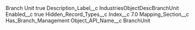 <?xml version="1.0" encoding="UTF-8"?>
<CustomMetadata xmlns="http://soap.sforce.com/2006/04/metadata" xmlns:xsi="http://www.w3.org/2001/XMLSchema-instance" xmlns:xsd="http://www.w3.org/2001/XMLSchema">
    <label>Branch Unit</label>
    <protected>true</protected>
    <values>
        <field>Description_Label__c</field>
        <value xsi:type="xsd:string">IndustriesObjectDescBranchUnit</value>
    </values>
    <values>
        <field>Enabled__c</field>
        <value xsi:type="xsd:boolean">true</value>
    </values>
    <values>
        <field>Hidden_Record_Types__c</field>
        <value xsi:nil="true"/>
    </values>
    <values>
        <field>Index__c</field>
        <value xsi:type="xsd:double">7.0</value>
    </values>
    <values>
        <field>Mapping_Section__c</field>
        <value xsi:type="xsd:string">Has_Branch_Management</value>
    </values>
    <values>
        <field>Object_API_Name__c</field>
        <value xsi:type="xsd:string">BranchUnit</value>
    </values>
</CustomMetadata>
